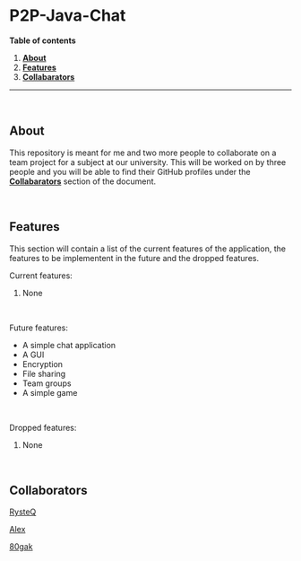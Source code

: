 # P2P-Java-Chat

**Table of contents**
1. **[About](#about)**
2. **[Features](#features)**
4. **[Collabarators](#collaborators)**

---

<br>

## About

This repository is meant for me and two more people to collaborate on a team project for a subject at our university. This will be worked on by three people and you will be able to find their GitHub profiles under the **[Collabarators](#collaborators)** section of the document.

<br>

## Features

This section will contain a list of the current features of the application, the features to be implementent in the future and the dropped features.

Current features:
1. None

<br>

Future features:
- A simple chat application
- A GUI
- Encryption
- File sharing
- Team groups
- A simple game

<br>

Dropped features:
1. None

<br>

## Collaborators

[RysteQ](https://github.com/RysteQ)

[Alex](https://github.com/alexmagd)

[80gak](https://github.com/80gak?fbclid=IwAR3Tmw_LSi7aatDgi3bnZ1Ed36PQcCtzLWMSZMT6hpNqpUHb8-YC3xU9ZAk)